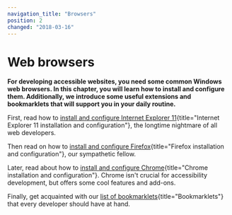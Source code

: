```yaml
---
navigation_title: "Browsers"
position: 2
changed: "2018-03-16"
---
```


# Web browsers

**For developing accessible websites, you need some common Windows web browsers. In this chapter, you will learn how to install and configure them. Additionally, we introduce some useful extensions and bookmarklets that will support you in your daily routine.**

First, read how to [install and configure Internet Explorer 11](/setup/browsers/internet-explorer-11){title="Internet Explorer 11 installation and configuration"}, the longtime nightmare of all web developers.

Then read on how to [install and configure Firefox](/setup/browsers/firefox){title="Firefox installation and configuration"}, our sympathetic fellow.

Later, read about how to [install and configure Chrome](/setup/browsers/chrome){title="Chrome installation and configuration"}. Chrome isn't crucial for accessibility development, but offers some cool features and add-ons.

Finally, get acquainted with our [list of bookmarklets](/setup/browsers/bookmarklets){title="Bookmarklets"} that every developer should have at hand.